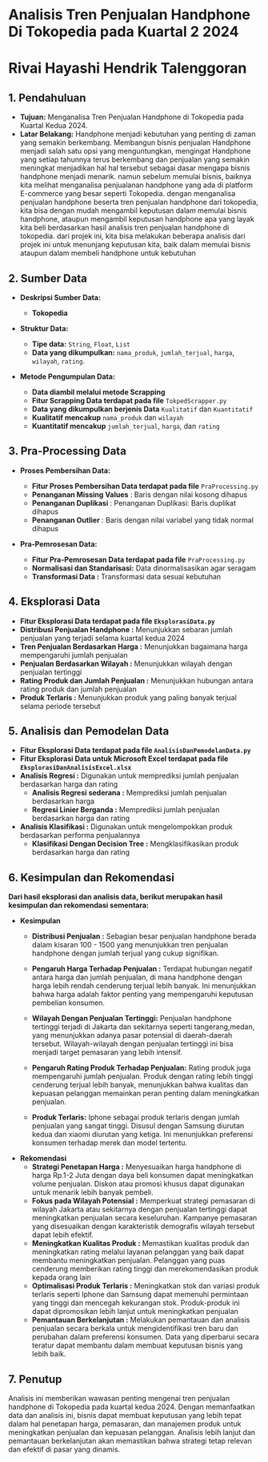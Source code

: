 # Analisis Tren Penjualan Handphone Di Tokopedia pada Kuartal 2 2024

# Rivai Hayashi Hendrik Talenggoran

## 1. Pendahuluan
- **Tujuan:** Menganalisa Tren Penjualan Handphone di Tokopedia pada Kuartal Kedua 2024.
- **Latar Belakang:** Handphone menjadi kebutuhan yang penting di zaman yang semakin berkembang. Membangun bisnis penjualan Handphone menjadi salah satu opsi yang menguntungkan,
     mengingat Handphone yang setiap tahunnya terus berkembang dan penjualan yang semakin meningkat menjadikan hal hal tersebut sebagai dasar mengapa bisnis handphone menjadi menarik.
     namun sebelum memulai bisnis, baiknya kita melihat menganalisa penjualanan handphone yang ada di platform E-commerce yang besar seperti Tokopedia. dengan menganalisa penjualan handphone
     beserta tren penjualan handphone dari tokopedia, kita bisa dengan mudah mengambil keputusan dalam memulai bisnis handphone, ataupun mengambil keputusan handphone apa yang layak kita beli 
     berdasarkan hasil analisis tren penjualan handphone di tokopedia. dari projek ini, kita bisa melakukan beberapa analisis dari projek ini untuk menunjang keputusan kita, baik dalam memulai bisnis
     ataupun dalam membeli handphone untuk kebutuhan

## 2. Sumber Data
- **Deskripsi Sumber Data:**
  - **Tokopedia**
  

- **Struktur Data:**
  - **Tipe data:**  `String`, `Float`, `List`
  - **Data yang dikumpulkan:** `nama_produk`, `jumlah_terjual`, `harga`, `wilayah`, `rating`.
  

- **Metode Pengumpulan Data:** 
   - **Data diambil melalui metode Scrapping**
   - **Fitur Scrapping Data terdapat pada file** `TokpedScrapper.py`
   - **Data yang dikumpulkan berjenis Data** `Kualitatif` dan `Kuantitatif`
   - **Kualitatif mencakup** `nama_produk` dan `wilayah`
   - **Kuantitatif mencakup** `jumlah_terjual`, `harga`, dan `rating`
  
## 3. Pra-Processing Data
- **Proses Pembersihan Data:**
  - **Fitur Proses Pembersihan Data terdapat pada file** `PraProcessing.py`
  - **Penanganan Missing Values** : Baris dengan nilai kosong dihapus
  - **Penanganan Duplikasi**      : Penanganan Duplikasi: Baris duplikat dihapus
  - **Penanganan Outlier**        : Baris dengan nilai variabel yang tidak normal dihapus


- **Pra-Pemrosesan Data:**
  - **Fitur Pra-Pemrosesan Data terdapat pada file** `PraProcessing.py`
  - **Normalisasi dan Standarisasi:** Data dinormalisasikan agar seragam
  - **Transformasi Data           :** Transformasi data sesuai kebutuhan

  
## 4. Eksplorasi Data
- **Fitur Eksplorasi Data terdapat pada file `EksplorasiData.py`**
- **Distribusi Penjualan Handphone      :** Menunjukkan sebaran jumlah penjualan yang terjadi selama kuartal kedua 2024
- **Tren Penjualan Berdasarkan Harga    :** Menunjukkan bagaimana harga mempengaruhi jumlah penjualan
- **Penjualan Berdasarkan Wilayah       :** Menunjukkan wilayah dengan penjualan tertinggi
- **Rating Produk dan Jumlah Penjualan  :** Menunjukkan hubungan antara rating produk dan jumlah penjualan
- **Produk Terlaris                     :** Menunjukkan produk yang paling banyak terjual selama periode tersebut

## 5. Analisis dan Pemodelan Data
- **Fitur Eksplorasi Data terdapat pada file `AnalisisDanPemodelanData.py`**
- **Fitur Eksplorasi Data untuk Microsoft Excel terdapat pada file `EksplorasiDanAnalisisExcel.xlsx`**
- **Analisis Regresi            :** Digunakan untuk memprediksi jumlah penjualan berdasarkan harga dan rating
  - **Analisis Regresi sederana :** Memprediksi jumlah penjualan berdasarkan harga
  - **Regresi Linier Berganda   :** Memprediksi jumlah penjualan berdasarkan harga dan rating
- **Analisis Klasifikasi        :** Digunakan untuk mengelompokkan produk berdasarkan performa penjualannya
  - **Klasifikasi Dengan Decision Tree :** Mengklasifikasikan produk berdasarkan harga dan rating

## 6. Kesimpulan dan Rekomendasi
**Dari hasil eksplorasi dan analisis data, berikut merupakan hasil kesimpulan dan rekomendasi sementara:**

- **Kesimpulan**
  - **Distribusi Penjualan    :** Sebagian besar penjualan handphone berada dalam kisaran 
                                  100 - 1500 yang menunjukkan tren penjualan handphone dengan 
                                  jumlah terjual yang cukup signifikan.
  - **Pengaruh Harga Terhadap Penjualan :** Terdapat hubungan negatif antara harga dan jumlah penjualan, 
                                            di mana handphone dengan harga lebih rendah cenderung terjual 
                                            lebih banyak. Ini menunjukkan bahwa harga adalah faktor penting 
                                            yang mempengaruhi keputusan pembelian konsumen.
  - **Wilayah Dengan Penjualan Tertinggi:** Penjualan handphone tertinggi terjadi di 
                                            Jakarta dan sekitarnya seperti tangerang,medan, yang menunjukkan adanya 
                                            pasar potensial di daerah-daerah tersebut. 
                                            Wilayah-wilayah dengan penjualan tertinggi ini 
                                            bisa menjadi target pemasaran yang lebih intensif.

  - **Pengaruh Rating Produk Terhadap Penjualan:** Rating produk juga mempengaruhi jumlah penjualan. 
                                                   Produk dengan rating lebih tinggi cenderung terjual 
                                                   lebih banyak, menunjukkan bahwa kualitas dan kepuasan 
                                                   pelanggan memainkan peran penting dalam meningkatkan penjualan.
  - **Produk Terlaris:** Iphone sebagai produk 
                        terlaris dengan jumlah penjualan yang sangat tinggi. Disusul dengan Samsung
                        diurutan kedua dan xiaomi diurutan yang ketiga.
                        Ini menunjukkan preferensi konsumen terhadap merek dan model tertentu.
- **Rekomendasi**
  - **Strategi Penetapan Harga     :** Menyesuaikan harga handphone di harga Rp.1-2 Juta dengan daya beli konsumen dapat
                                       meningkatkan volume penjualan. Diskon atau promosi khusus dapat
                                       digunakan untuk menarik lebih banyak pembeli.
  - **Fokus pada Wilayah Potensial :** Memperkuat strategi pemasaran di wilayah Jakarta atau sekitarnya dengan penjualan tertinggi dapat meningkatkan 
                                       penjualan secara keseluruhan. Kampanye pemasaran yang disesuaikan dengan karakteristik 
                                       demografis wilayah tersebut dapat lebih efektif.
  - **Meningkatkan Kualitas Produk :** Memastikan kualitas produk dan meningkatkan rating melalui layanan pelanggan yang baik dapat membantu meningkatkan penjualan. 
                                       Pelanggan yang puas cenderung memberikan rating tinggi dan merekomendasikan produk kepada orang lain
  - **Optimalisasi Produk Terlaris :** Meningkatkan stok dan variasi produk terlaris seperti Iphone dan Samsung dapat memenuhi permintaan yang tinggi dan mencegah kekurangan stok. 
                                       Produk-produk ini dapat dipromosikan lebih lanjut untuk meningkatkan penjualan
  - **Pemantauan Berkelanjutan     :** Melakukan pemantauan dan analisis penjualan secara berkala untuk mengidentifikasi tren baru dan perubahan dalam preferensi konsumen. 
                                       Data yang diperbarui secara teratur dapat membantu dalam membuat keputusan bisnis yang lebih baik.


## 7. Penutup
Analisis ini memberikan wawasan penting mengenai tren penjualan handphone di Tokopedia 
pada kuartal kedua 2024. Dengan memanfaatkan data dan analisis ini, bisnis dapat membuat 
keputusan yang lebih tepat dalam hal penetapan harga, pemasaran, dan manajemen produk untuk 
meningkatkan penjualan dan kepuasan pelanggan. Analisis lebih lanjut dan pemantauan berkelanjutan 
akan memastikan bahwa strategi tetap relevan dan efektif di pasar yang dinamis.